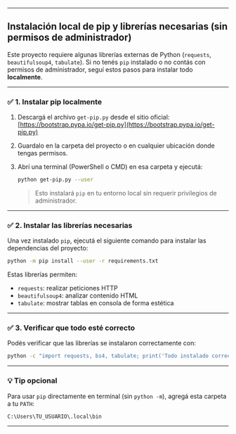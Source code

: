 

---

## Instalación local de pip y librerías necesarias (sin permisos de administrador)

Este proyecto requiere algunas librerías externas de Python (`requests`, `beautifulsoup4`, `tabulate`). Si no tenés `pip` instalado o no contás con permisos de administrador, seguí estos pasos para instalar todo **localmente**.

---

### ✅ 1. Instalar pip localmente

1. Descargá el archivo `get-pip.py` desde el sitio oficial:  
   [https://bootstrap.pypa.io/get-pip.py](https://bootstrap.pypa.io/get-pip.py)

2. Guardalo en la carpeta del proyecto o en cualquier ubicación donde tengas permisos.

3. Abrí una terminal (PowerShell o CMD) en esa carpeta y ejecutá:

   ```bash
   python get-pip.py --user
   ```

   > Esto instalará `pip` en tu entorno local sin requerir privilegios de administrador.

---

### ✅ 2. Instalar las librerías necesarias

Una vez instalado `pip`, ejecutá el siguiente comando para instalar las dependencias del proyecto:

```bash
python -m pip install --user -r requirements.txt
```

Estas librerías permiten:
- `requests`: realizar peticiones HTTP
- `beautifulsoup4`: analizar contenido HTML
- `tabulate`: mostrar tablas en consola de forma estética

---

### ✅ 3. Verificar que todo esté correcto

Podés verificar que las librerías se instalaron correctamente con:

```bash
python -c "import requests, bs4, tabulate; print('Todo instalado correctamente')"
```

---

### 💡 Tip opcional

Para usar `pip` directamente en terminal (sin `python -m`), agregá esta carpeta a tu `PATH`:

```
C:\Users\TU_USUARIO\.local\bin
```

---
